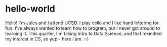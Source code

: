 # hello-world

Hello! I'm Jules and I attend UCSD. I play cello and I like hand lettering for fun. 
I've always wanted to learn how to program, but I never got around to learning it. This quarter, I'm taking Intro to Data Science, and that rekindled my interest in CS, so yup - here I am. :-)

